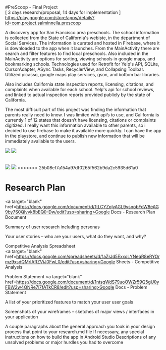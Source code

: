 #PreScoop - Final Project  
[ 3 days research/proposal, 14 days for implementation ] <br>
https://play.google.com/store/apps/details?id=com.project.salminnella.prescoop

  A discovery app for San Francisco area preschools.  The school information is collected from the State of California's webiste, in the department of Social Services.  The information is curated and hosted in Firebase, where it is downloaded to the app when it launches. From the MainActivity there are search and filter features to find local preschools. Also included in the MainActivity are options for sorting, viewing schools in google maps, and bookmarking schools.
  Technologies used for Retrofit for Yelp's API, SQLite, CursorAdapter, ASync Tasks, RecyclerView, and Collapsing Toolbar.  
  Utilized picasso, google maps play services, gson, and bottom bar libraries.

  Also includes California state inspection reports, licensing, citations, and complaints when available for each school. Yelp's api for school reviews, and linked to actual inspection reports provided publicly by the state of
  California.  
  
  The most difficult part of this project was finding the information that parents really
  need to know. I was limited with api’s to use, and California is currently 1 of 12 states that
  doesn’t have licensing, citations or complaints digitized.  I really want this information available
  to other parents, so i decided to use firebase to make it available more quickly.  I can have the
  app in the playstore, and continue to publish new information that will be immediately available
  to the users.
  
<section>
  <img src="https://github.com/salminnella/PreScoop/blob/master/images/prescoop_main_screen.png" />
  <img src="https://github.com/salminnella/PreScoop/blob/master/images/prescoop_details_screen.png" />
</section>
<br><br>
<section>
  <img src="https://github.com/salminnella/PreScoop/blob/master/images/prescoop_maps_screen.png" />
  <img src="https://github.com/salminnella/PreScoop/blob/master/images/prescoop_yelp_webview_screen.png" />
>>>>>>> 25b08ef7a154a97df0265f562b9da2c5935d61a0
</section>


# Research Plan<br>
<a target="blank" href=https://docs.google.com/document/d/1tLCYZqlyAGL9vsnobFoW8eAG9by7S0Qlvvk8bEQ0-Dw/edit?usp=sharing>Google Docs - Research Plan Document</a>

Summary of user research including personas

Your user stories – who are your users, what do they want, and why?

Competitive Analysis Spreadsheet<br>
<a target="blank" href=https://docs.google.com/spreadsheets/d/1aZrJd5ExxoLYNeqR8eRYOrmz9xsdQMrlARZViJ0FwL0/edit?usp=sharing>Google Sheets - Competitive Analysis</a>

Problem Statement
<a target="blank" href=https://docs.google.com/document/d/1ntsqWdS79uoOWZr59Q5gU0yFBW2w4QNRe7l7fATkCR8/edit?usp=sharing>Google Docs - Problem Statement</a>


A list of your prioritized features to match your user user goals


Screenshots of your wireframes – sketches of major views / interfaces in your application


A couple paragraphs about the general approach you took in your design process that point to your research.md file
If necessary, any special instructions on how to build the app in Android Studio
Descriptions of any unsolved problems or major hurdles you had to overcome
